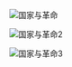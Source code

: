 
![国家与革命](https://pic3.zhimg.com/v2-000f7e2461b0e960aa11de415de70bb5_1440w.jpg?source=172ae18b)

![国家与革命2](https://img.yangcc.top/red/%E5%9B%BD%E5%AE%B6%E4%B8%8E%E9%9D%A9%E5%91%BD1.png)

![国家与革命3](https://img.yangcc.top/red/%E5%9B%BD%E5%AE%B6%E4%B8%8E%E9%9D%A9%E5%91%BD2.png)